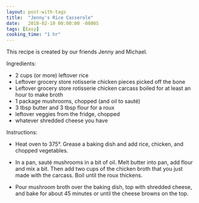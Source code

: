 ```yaml
---
layout: post-with-tags
title:  "Jenny's Rice Casserole"
date:   2018-02-10 00:00:00 -0800S
tags: [Easy]
cooking_time: "1 hr"
---
```


This recipe is created by our friends Jenny and Michael. 

Ingredients:

* 2 cups (or more) leftover rice
* Leftover grocery store rotisserie chicken pieces picked off the bone
* Leftover grocery store rotisserie chicken carcass boiled for at least an hour to make broth
* 1 package mushrooms, chopped (and oil to sauté)
* 3 tbsp butter and 3 tbsp flour for a roux
* leftover veggies from the fridge, chopped
* whatever shredded cheese you have

Instructions: 

* Heat oven to 375°. Grease a baking dish and add rice, chicken, and chopped vegetables.

* In a pan, sauté mushrooms in a bit of oil. Melt butter into pan, add flour and mix a bit. Then add two cups of the chicken broth that you just made with the carcass. Boil until the roux thickens. 

* Pour mushroom broth over the baking dish, top with shredded cheese, and bake for about 45 minutes or until the cheese browns on the top.
